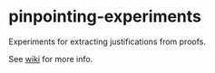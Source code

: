 # pinpointing-experiments

Experiments for extracting justifications from proofs.

See [wiki](https://github.com/liveontologies/pinpointing-experiments/wiki) for more info.
